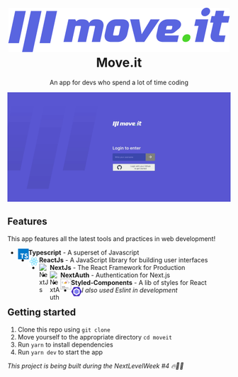 <h1 align="center">
  <br>
  <img src="./public/logo-full.svg"/>
  <br>
Move.it
 </h1>
 
<p align="center">An app for devs who spend a lot of time coding</p>

<p align="center">
  <img src="public/moveit2.gif"/>
</p>

## Features
This app features all the latest tools and practices in web development!
 - <img align="left" alt="Typescript" width="24px" src="https://raw.githubusercontent.com/github/explore/80688e429a7d4ef2fca1e82350fe8e3517d3494d/topics/typescript/typescript.png" />**Typescript** - A superset of Javascript
 - <img align="left" alt="ReactJs" width="24px" src="https://raw.githubusercontent.com/github/explore/80688e429a7d4ef2fca1e82350fe8e3517d3494d/topics/react/react.png" />**ReactJs** - A JavaScript library for building user interfaces
 - <img align="left" alt="NextJs" width="24px" src="https://cdnlogo.com/logos/n/80/next-js.svg" />**NextJs** - The React Framework for Production
 - <img align="left" alt="NextAuth" width="24px" src="https://next-auth.js.org/img/logo/logo-sm.png" />**NextAuth** - Authentication for Next.js
 - <img align="left" alt="Styled-Components" width="24px" src="https://raw.githubusercontent.com/github/explore/80688e429a7d4ef2fca1e82350fe8e3517d3494d/topics/styled-components/styled-components.png" />**Styled-Components** - A lib of styles for React
 - <img align="left" alt="ESLint" width="24px" src="https://raw.githubusercontent.com/github/explore/80688e429a7d4ef2fca1e82350fe8e3517d3494d/topics/eslint/eslint.png" /> _I also used Eslint in development_

## Getting started

1. Clone this repo using `git clone`
2. Move yourself to the appropriate directory `cd moveit`<br />
3. Run `yarn` to install dependencies<br />
4. Run `yarn dev` to start the app



*This project is being built during the NextLevelWeek #4 🔥👨‍💻*
